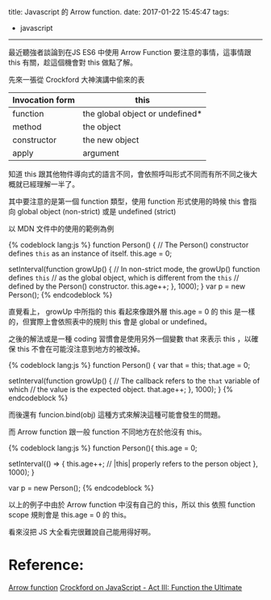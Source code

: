 title: Javascript 的 Arrow function.
date: 2017-01-22 15:45:47
tags:
- javascript
---
最近聽強者談論到在JS ES6 中使用 Arrow Function 要注意的事情，這事情跟 this 有關，趁這個機會對 this 做點了解。

<!-- more -->

先來一張從 Crockford 大神演講中偷來的表

|Invocation form|this|
|---|---|
|function| the global object or undefined*|
|method| the object|
|constructor| the new object|
|apply|argument|

知道 this 跟其他物件導向式的語言不同，會依照呼叫形式不同而有所不同之後大概就已經理解一半了。

其中要注意的是第一個 function 類型，使用 function 形式使用的時候 this 會指向 global object (non-strict) 或是 undefined (strict)

以 MDN 文件中的使用的範例為例

{% codeblock lang:js %}
function Person() {
  // The Person() constructor defines `this` as an instance of itself.
  this.age = 0;

  setInterval(function growUp() {
    // In non-strict mode, the growUp() function defines `this`
    // as the global object, which is different from the `this`
    // defined by the Person() constructor.
    this.age++;
  }, 1000);
}
var p = new Person();
{% endcodeblock %}

直覺看上， growUp 中所指的 this 看起來像跟外層 this.age = 0 的 this 是一樣的，但實際上會依照表中的規則 this 會是 global or undefined。

之後的解法或是一種 coding 習慣會是使用另外一個變數 that 來表示 this ，以確保 this 不會在可能沒注意到地方的被改掉。

{% codeblock lang:js %}
function Person() {
  var that = this;
  that.age = 0;

  setInterval(function growUp() {
    // The callback refers to the `that` variable of which
    // the value is the expected object.
    that.age++;
  }, 1000);
}
{% endcodeblock %}

而後還有 funcion.bind(obj) 這種方式來解決這種可能會發生的問題。

而 Arrow function 跟一般 function 不同地方在於他沒有 this。

{% codeblock lang:js %}
function Person(){
  this.age = 0;

  setInterval(() => {
    this.age++; // |this| properly refers to the person object
  }, 1000);
}

var p = new Person();
{% endcodeblock %}

以上的例子中由於 Arrow function 中沒有自己的 this，所以 this 依照 function scope 規則會是 this.age = 0 的 this。

看來沒把 JS 大全看完很難說自己能用得好啊。

# Reference:
[Arrow function](https://developer.mozilla.org/en/docs/Web/JavaScript/Reference/Functions/Arrow_functions)
[Crockford on JavaScript - Act III: Function the Ultimate](https://www.youtube.com/watch?v=ya4UHuXNygM&list=PL7664379246A246CB&index=3)
